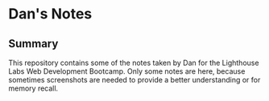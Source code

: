 # Dan's Notes

## Summary 

This repository contains some of the notes taken by Dan for the Lighthouse Labs Web Development Bootcamp. Only some notes are here, because sometimes screenshots are needed to provide a better understanding or for memory recall.